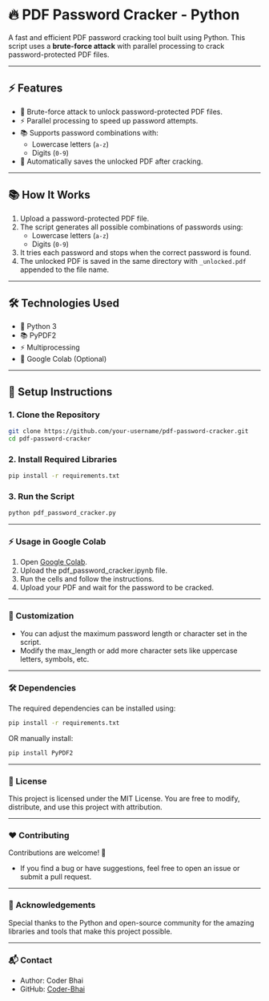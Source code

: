 # 🔥 PDF Password Cracker - Python

A fast and efficient PDF password cracking tool built using Python. This script uses a **brute-force attack** with parallel processing to crack password-protected PDF files.

---

## ⚡️ Features
- 🔐 Brute-force attack to unlock password-protected PDF files.
- ⚡️ Parallel processing to speed up password attempts.
- 📚 Supports password combinations with:
  - Lowercase letters (`a-z`)
  - Digits (`0-9`)
- 📄 Automatically saves the unlocked PDF after cracking.

---

## 📚 How It Works
1. Upload a password-protected PDF file.
2. The script generates all possible combinations of passwords using:
   - Lowercase letters (`a-z`)
   - Digits (`0-9`)
3. It tries each password and stops when the correct password is found.
4. The unlocked PDF is saved in the same directory with `_unlocked.pdf` appended to the file name.

---

## 🛠️ Technologies Used
- 🐍 Python 3
- 📚 PyPDF2
- ⚡️ Multiprocessing
- 🧠 Google Colab (Optional)

---

## 🚀 Setup Instructions
### 1. Clone the Repository
```bash
git clone https://github.com/your-username/pdf-password-cracker.git
cd pdf-password-cracker
```

### 2. Install Required Libraries
```bash
pip install -r requirements.txt
```

### 3. Run the Script
```bash
python pdf_password_cracker.py
```

---

### ⚡️ Usage in Google Colab

1. Open [Google Colab](https://colab.research.google.com).
2. Upload the pdf_password_cracker.ipynb file.
3. Run the cells and follow the instructions.
4. Upload your PDF and wait for the password to be cracked.

---

### 🎯 Customization
- You can adjust the maximum password length or character set in the script.
- Modify the max_length or add more character sets like uppercase letters, symbols, etc.

---

### 🛠️ Dependencies
The required dependencies can be installed using:
```bash
pip install -r requirements.txt
```
OR manually install:
```bash
pip install PyPDF2
```

---

### 📄 License
This project is licensed under the MIT License. You are free to modify, distribute, and use this project with attribution.

---

### ❤️ Contributing
Contributions are welcome! 🎉
- If you find a bug or have suggestions, feel free to open an issue or submit a pull request.
---
### 🤝 Acknowledgements
Special thanks to the Python and open-source community for the amazing libraries and tools that make this project possible.

---

### 📬 Contact
- Author: Coder Bhai
- GitHub: [Coder-Bhai](https://github.com/Coder-Bhai)


